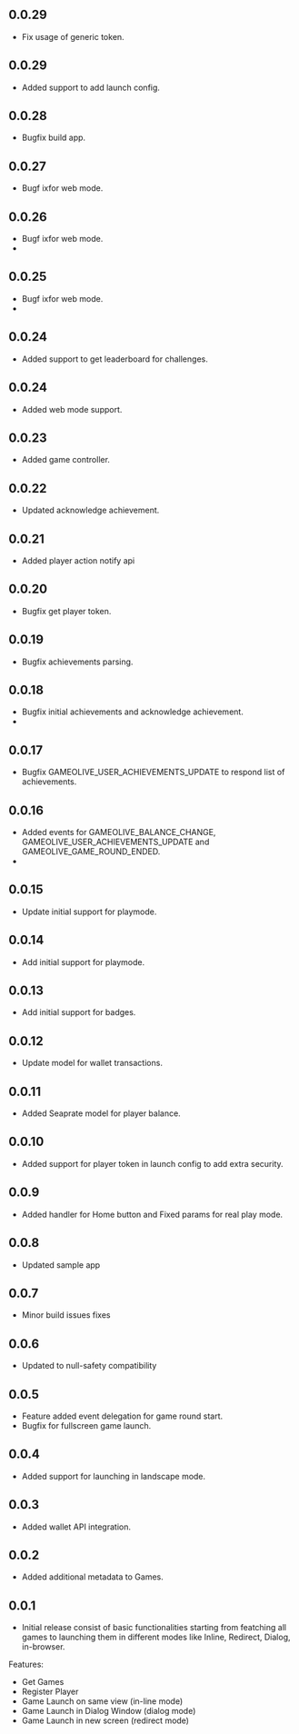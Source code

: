 ## 0.0.29

* Fix usage of generic token.

## 0.0.29

* Added support to add launch config.

## 0.0.28

* Bugfix build app.

## 0.0.27

* Bugf ixfor web mode.

## 0.0.26

* Bugf ixfor web mode.
* 
## 0.0.25

* Bugf ixfor web mode.
* 
## 0.0.24

* Added support to get leaderboard for challenges.
## 0.0.24

* Added web mode support.
## 0.0.23

* Added game controller.
## 0.0.22

* Updated acknowledge achievement.
  
## 0.0.21

* Added player action notify api

## 0.0.20

* Bugfix get player token.

## 0.0.19

* Bugfix achievements parsing.


## 0.0.18

* Bugfix initial achievements and acknowledge achievement.
* 
## 0.0.17

* Bugfix GAMEOLIVE_USER_ACHIEVEMENTS_UPDATE to respond list of achievements.

## 0.0.16

* Added events for GAMEOLIVE_BALANCE_CHANGE, GAMEOLIVE_USER_ACHIEVEMENTS_UPDATE and GAMEOLIVE_GAME_ROUND_ENDED.
* 
## 0.0.15

* Update initial support for playmode.

## 0.0.14

* Add initial support for playmode.

## 0.0.13

* Add initial support for badges.

## 0.0.12

* Update model for wallet transactions.

## 0.0.11

* Added Seaprate model for player balance.

## 0.0.10

* Added support for player token in launch config to add extra security.

## 0.0.9

* Added handler for Home button and Fixed params for real play mode.

## 0.0.8

* Updated sample app

## 0.0.7

* Minor build issues fixes

## 0.0.6

* Updated to null-safety compatibility

## 0.0.5

* Feature added event delegation for game round start.
* Bugfix for fullscreen game launch.

## 0.0.4

* Added support for launching in landscape mode.

## 0.0.3

* Added wallet API integration.

## 0.0.2

* Added additional metadata to Games.

## 0.0.1

* Initial release consist of basic functionalities starting from featching all games to launching them in different modes like Inline, Redirect, Dialog, in-browser.

Features:
  - Get Games
  - Register Player
  - Game Launch on same view (in-line mode)
  - Game Launch in Dialog Window (dialog mode)
  - Game Launch in new screen (redirect mode)